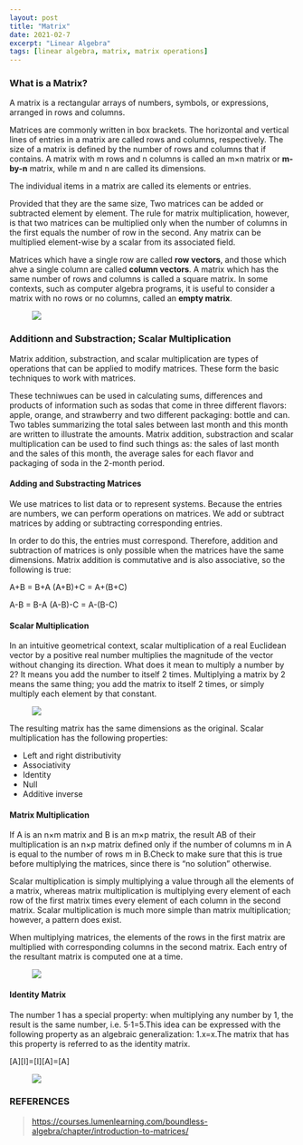 ```yaml
---
layout: post
title: "Matrix"
date: 2021-02-7
excerpt: "Linear Algebra"
tags: [linear algebra, matrix, matrix operations]
---
```


### What is a Matrix?
A matrix is a rectangular arrays of numbers, symbols, or expressions, arranged in rows and columns.

Matrices are commonly written in box brackets. The horizontal and vertical lines of entries in a matrix are called rows and columns, respectively. The size of a matrix is defined by the number of rows and columns that if contains. A matrix with m rows and n columns is called an m×n matrix or **m-by-n** matrix, while m and n are called its dimensions.

The individual items in a matrix are called its elements or entries.

Provided  that they are the same size, Two matrices can be added or subtracted element by element. The rule for matrix multiplication, however, is that two matrices can be multiplied only when the number of columns in the first equals the number of row in the second. Any matrix can be multiplied element-wise by a scalar from its associated field.

Matrices which have a single row are called **row vectors**, and those which ahve a single column are called **column vectors**. A matrix which has the same number of rows and columns is called a square matrix. In some contexts, such as computer algebra programs, it is useful to consider a matrix with no rows or no columns, called an **empty matrix**.
<figure>
	<a href="https://s3-us-west-2.amazonaws.com/courses-images/wp-content/uploads/sites/1861/2017/06/23162145/re1i9ogssarmuhjlkzto.png"><img src="https://s3-us-west-2.amazonaws.com/courses-images/wp-content/uploads/sites/1861/2017/06/23162145/re1i9ogssarmuhjlkzto.png"></a>
</figure>

### Additionn and Substraction; Scalar Multiplication
Matrix addition, substraction, and scalar multiplication are types of operations that can be applied to modify matrices. These form the basic techniques to work with matrices.

These techniwues can be used in calculating sums, differences and products of information such as sodas that come in three different flavors: apple, orange, and strawberry and two different packaging: bottle and can. Two tables summarizing the total sales between last month and this month are written to illustrate the amounts. Matrix addition, substraction and scalar multiplication can be used to find such things as: the sales of last month and the sales of this month, the average sales for each flavor and packaging of soda in the 2-month period.

#### Adding and Substracting Matrices
We use matrices to list data or to represent systems. Because the entries are numbers, we can perform operations on matrices. We add or subtract matrices by adding or subtracting corresponding entries.

In order to do this, the entries must correspond. Therefore, addition and subtraction of matrices is only possible when the matrices have the same dimensions.  Matrix addition is commutative and is also associative, so the following is true:

A+B = B+A
(A+B)+C = A+(B+C)

A-B = B-A
(A-B)-C = A-(B-C)

#### Scalar Multiplication
In an intuitive geometrical context, scalar multiplication of a real Euclidean vector by a positive real number multiplies the magnitude of the vector without changing its direction. What does it mean to multiply a number by 2? It means you add the number to itself 2 times. Multiplying a matrix by 2 means the same thing; you add the matrix to itself 2 times, or simply multiply each element by that constant.
<figure>
	<a href="https://dcvp84mxptlac.cloudfront.net/diagrams2/MATH12-18-3-X_2.png"><img src="https://dcvp84mxptlac.cloudfront.net/diagrams2/MATH12-18-3-X_2.png"></a>
</figure>

The resulting matrix has the same dimensions as the original. Scalar multiplication has the following properties:
* Left and right distributivity
* Associativity
* Identity
* Null
* Additive inverse

#### Matrix Multiplication
If A is an n×m matrix and B is an m×p matrix, the result AB of their multiplication is an n×p matrix defined only if the number of columns m in A is equal to the number of rows m in B.Check to make sure that this is true before multiplying the matrices, since there is “no solution” otherwise.

Scalar multiplication is simply multiplying a value through all the elements of a matrix, whereas matrix multiplication is multiplying every element of each row of the first matrix times every element of each column in the second matrix.  Scalar multiplication is much more simple than matrix multiplication; however, a pattern does exist.

When multiplying matrices, the elements of the rows in the first matrix are multiplied with corresponding columns in the second matrix. Each entry of the resultant matrix is computed one at a time.

<figure>
	<a href="https://textimgs.s3.amazonaws.com/boundless-algebra/x-multiplication-diagram-2.svg#fixme"><img src="https://textimgs.s3.amazonaws.com/boundless-algebra/x-multiplication-diagram-2.svg#fixme"></a>
</figure>

#### Identity Matrix
The number 1 has a special property: when multiplying any number by 1, the result is the same number, i.e. 5⋅1=5.This idea can be expressed with the following property as an algebraic generalization: 1.x=x.The matrix that has this property is referred to as the identity matrix.

[A][I]=[I][A]=[A]

<figure>
	<a href="https://dcvp84mxptlac.cloudfront.net/diagrams2/equation-2-examples-of-identity-matrices-of-different-dimensions.png"><img src="https://dcvp84mxptlac.cloudfront.net/diagrams2/equation-2-examples-of-identity-matrices-of-different-dimensions.png"></a>
</figure>

### REFERENCES
>https://courses.lumenlearning.com/boundless-algebra/chapter/introduction-to-matrices/